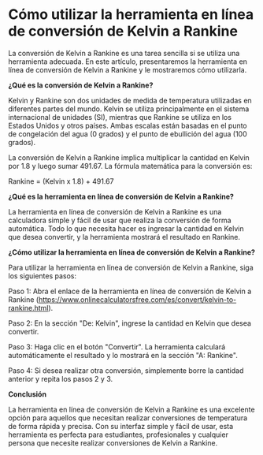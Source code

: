 Cómo utilizar la herramienta en línea de conversión de Kelvin a Rankine
=======================================================================

La conversión de Kelvin a Rankine es una tarea sencilla si se utiliza una herramienta adecuada. En este artículo, presentaremos la herramienta en línea de conversión de Kelvin a Rankine y le mostraremos cómo utilizarla.

**¿Qué es la conversión de Kelvin a Rankine?**

Kelvin y Rankine son dos unidades de medida de temperatura utilizadas en diferentes partes del mundo. Kelvin se utiliza principalmente en el sistema internacional de unidades (SI), mientras que Rankine se utiliza en los Estados Unidos y otros países. Ambas escalas están basadas en el punto de congelación del agua (0 grados) y el punto de ebullición del agua (100 grados).

La conversión de Kelvin a Rankine implica multiplicar la cantidad en Kelvin por 1.8 y luego sumar 491.67. La fórmula matemática para la conversión es:

Rankine = (Kelvin x 1.8) + 491.67

**¿Qué es la herramienta en línea de conversión de Kelvin a Rankine?**

La herramienta en línea de conversión de Kelvin a Rankine es una calculadora simple y fácil de usar que realiza la conversión de forma automática. Todo lo que necesita hacer es ingresar la cantidad en Kelvin que desea convertir, y la herramienta mostrará el resultado en Rankine.

**¿Cómo utilizar la herramienta en línea de conversión de Kelvin a Rankine?**

Para utilizar la herramienta en línea de conversión de Kelvin a Rankine, siga los siguientes pasos:

Paso 1: Abra el enlace de la herramienta en línea de conversión de Kelvin a Rankine (<https://www.onlinecalculatorsfree.com/es/convert/kelvin-to-rankine.html>).

Paso 2: En la sección "De: Kelvin", ingrese la cantidad en Kelvin que desea convertir.

Paso 3: Haga clic en el botón "Convertir". La herramienta calculará automáticamente el resultado y lo mostrará en la sección "A: Rankine".

Paso 4: Si desea realizar otra conversión, simplemente borre la cantidad anterior y repita los pasos 2 y 3.

**Conclusión**

La herramienta en línea de conversión de Kelvin a Rankine es una excelente opción para aquellos que necesitan realizar conversiones de temperatura de forma rápida y precisa. Con su interfaz simple y fácil de usar, esta herramienta es perfecta para estudiantes, profesionales y cualquier persona que necesite realizar conversiones de Kelvin a Rankine.